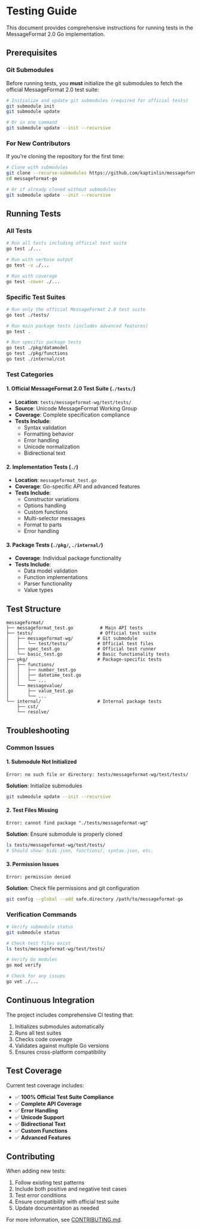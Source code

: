 # Testing Guide

This document provides comprehensive instructions for running tests in the MessageFormat 2.0 Go implementation.

## Prerequisites

### Git Submodules

Before running tests, you **must** initialize the git submodules to fetch the official MessageFormat 2.0 test suite:

```bash
# Initialize and update git submodules (required for official tests)
git submodule init
git submodule update

# Or in one command
git submodule update --init --recursive
```

### For New Contributors

If you're cloning the repository for the first time:

```bash
# Clone with submodules
git clone --recurse-submodules https://github.com/kaptinlin/messageformat-go.git
cd messageformat-go

# Or if already cloned without submodules
git submodule update --init --recursive
```

## Running Tests

### All Tests

```bash
# Run all tests including official test suite
go test ./...

# Run with verbose output
go test -v ./...

# Run with coverage
go test -cover ./...
```

### Specific Test Suites

```bash
# Run only the official MessageFormat 2.0 test suite
go test ./tests/

# Run main package tests (includes advanced features)
go test .

# Run specific package tests
go test ./pkg/datamodel
go test ./pkg/functions
go test ./internal/cst
```

### Test Categories

#### 1. Official MessageFormat 2.0 Test Suite (`./tests/`)
- **Location**: `tests/messageformat-wg/test/tests/`
- **Source**: Unicode MessageFormat Working Group
- **Coverage**: Complete specification compliance
- **Tests Include**:
  - Syntax validation
  - Formatting behavior
  - Error handling
  - Unicode normalization
  - Bidirectional text

#### 2. Implementation Tests (`./`)
- **Location**: `messageformat_test.go`
- **Coverage**: Go-specific API and advanced features
- **Tests Include**:
  - Constructor variations
  - Options handling
  - Custom functions
  - Multi-selector messages
  - Format to parts
  - Error handling

#### 3. Package Tests (`./pkg/`, `./internal/`)
- **Coverage**: Individual package functionality
- **Tests Include**:
  - Data model validation
  - Function implementations
  - Parser functionality
  - Value types

## Test Structure

```
messageformat/
├── messageformat_test.go          # Main API tests
├── tests/                         # Official test suite
│   ├── messageformat-wg/         # Git submodule
│   │   └── test/tests/           # Official test files
│   ├── spec_test.go              # Official test runner
│   └── basic_test.go             # Basic functionality tests
├── pkg/                          # Package-specific tests
│   ├── functions/
│   │   ├── number_test.go
│   │   ├── datetime_test.go
│   │   └── ...
│   └── messagevalue/
│       ├── value_test.go
│       └── ...
└── internal/                     # Internal package tests
    ├── cst/
    └── resolve/
```

## Troubleshooting

### Common Issues

#### 1. Submodule Not Initialized
```
Error: no such file or directory: tests/messageformat-wg/test/tests/
```

**Solution**: Initialize submodules
```bash
git submodule update --init --recursive
```

#### 2. Test Files Missing
```
Error: cannot find package "./tests/messageformat-wg"
```

**Solution**: Ensure submodule is properly cloned
```bash
ls tests/messageformat-wg/test/tests/
# Should show: bidi.json, functions/, syntax.json, etc.
```

#### 3. Permission Issues
```
Error: permission denied
```

**Solution**: Check file permissions and git configuration
```bash
git config --global --add safe.directory /path/to/messageformat-go
```

### Verification Commands

```bash
# Verify submodule status
git submodule status

# Check test files exist
ls tests/messageformat-wg/test/tests/

# Verify Go modules
go mod verify

# Check for any issues
go vet ./...
```

## Continuous Integration

The project includes comprehensive CI testing that:

1. Initializes submodules automatically
2. Runs all test suites
3. Checks code coverage
4. Validates against multiple Go versions
5. Ensures cross-platform compatibility

## Test Coverage

Current test coverage includes:

- ✅ **100% Official Test Suite Compliance**
- ✅ **Complete API Coverage**
- ✅ **Error Handling**
- ✅ **Unicode Support**
- ✅ **Bidirectional Text**
- ✅ **Custom Functions**
- ✅ **Advanced Features**

## Contributing

When adding new tests:

1. Follow existing test patterns
2. Include both positive and negative test cases
3. Test error conditions
4. Ensure compatibility with official test suite
5. Update documentation as needed

For more information, see [CONTRIBUTING.md](CONTRIBUTING.md). 